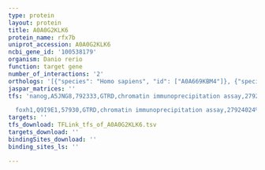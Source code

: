 ```yaml
---
type: protein
layout: protein
title: A0A0G2KLK6
protein_name: rfx7b
uniprot_accession: A0A0G2KLK6
ncbi_gene_id: '100538179'
organism: Danio rerio
function: target gene
number_of_interactions: '2'
orthologs: '[{"species": "Homo sapiens", "id": ["A0A669KBM4"]}, {"species": "Mus musculus", "id": ["<a href=\"/protein/f8vpj6\">F8VPJ6</a>"]}, {"species": "Rattus norvegicus", "id": ["<a href=\"/protein/e9pt49\">E9PT49</a>"]}]'
jaspar_matrices: ''
tfs: 'nanog,A5JNG8,792333,GTRD,chromatin immunoprecipitation assay,27924024%5Buid%5D,No

  foxh1,Q9I9E1,57930,GTRD,chromatin immunoprecipitation assay,27924024%5Buid%5D,No'
targets: ''
tfs_download: TFLink_tfs_of_A0A0G2KLK6.tsv
targets_download: ''
bindingSites_download: ''
binding_sites_ls: ''

---
```

